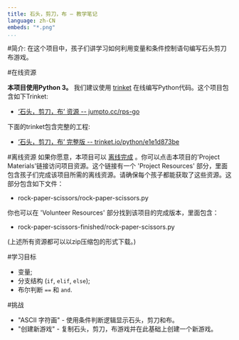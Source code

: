 ```yaml
---
title: 石头，剪刀，布 — 教学笔记
language: zh-CN
embeds: "*.png"
...
```


#简介:
在这个项目中，孩子们讲学习如何利用变量和条件控制语句编写石头剪刀布游戏。

#在线资源

__本项目使用Python 3。__ 我们建议使用 [trinket](https://trinket.io/) 在线编写Python代码。这个项目包含如下Trinket:

+ [‘石头，剪刀，布’ 资源 -- jumpto.cc/rps-go](http://jumpto.cc/rps-go)

下面的trinket包含完整的工程:

+ [‘石头，剪刀，布’ 完整版 -- trinket.io/python/e1e1d873be](https://trinket.io/python/e1e1d873be)

#离线资源
如果你愿意，本项目可以 [离线完成](https://www.codeclubprojects.org/en-GB/resources/python-working-offline/) 。你可以点击本项目的'Project Materials'链接访问项目资源。这个链接有一个 'Project Resources' 部分，里面包含孩子们完成该项目所需的离线资源。请确保每个孩子都能获取了这些资源。这部分包含如下文件：

+ rock-paper-scissors/rock-paper-scissors.py

你也可以在 'Volunteer Resources' 部分找到该项目的完成版本，里面包含：

+ rock-paper-scissors-finished/rock-paper-scissors.py

(上述所有资源都可以以zip压缩包的形式下载。)

#学习目标
+ 变量;
+ 分支结构 (`if`, `elif`, `else`); 
+ 布尔判断 `==` 和 `and`.

#挑战
+ "ASCII 字符画" - 使用条件判断逻辑显示石头，剪刀和布。
+ "创建新游戏" - 复制石头，剪刀，布游戏并在此基础上创建一个新游戏。